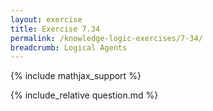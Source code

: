 ```yaml
---
layout: exercise
title: Exercise 7.34
permalink: /knowledge-logic-exercises/7-34/
breadcrumb: Logical Agents
---
```


{% include mathjax_support %}

<div><i class="arrow-up" data-chapter="knowledge-logic-exercises" data-exercise="ex_34" data-rating="0"></i></div>
{% include_relative question.md %}
